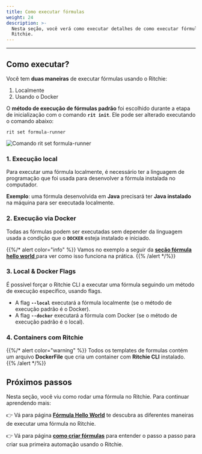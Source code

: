 ```yaml
---
title: Como executar fórmulas
weight: 24
description: >-
  Nesta seção, você verá como executar detalhes de como executar fórmulas no
  Ritchie.
---
```


---

## Como executar?

Você tem **duas maneiras** de executar fórmulas usando o Ritchie:

1. Localmente
2. Usando o Docker

O **método de execução de fórmulas padrão** foi escolhido durante a etapa de inicialização com o comando **`rit init`**. Ele pode ser alterado executando o comando abaixo:

```text
rit set formula-runner
```

![Comando rit set formula-runner](/large-gif-1374x404-.gif)

### 1. Execução local

Para executar uma fórmula localmente, é necessário ter a linguagem de programação que foi usada para desenvolver a fórmula instalada no computador.

**Exemplo**: uma fórmula desenvolvida em **Java** precisará ter **Java instalado** na máquina para ser executada localmente.  


### 2. Execução via Docker

Todas as fórmulas podem ser executadas sem depender da linguagem usada a condição que  o **`DOCKER`** esteja instalado e iniciado.

{{%/* alert color="info" %}}
Vamos no exemplo a seguir da [**seção fórmula hello world** ](formula-hello-world)para ver como isso funciona na prática.
{{% /alert */%}}



### 3. Local & Docker Flags

É possível forçar o Ritchie CLI a executar uma fórmula seguindo um método de execução específico, usando flags.

* A flag **`--local`** executará a fórmula localmente \(se o método de execução padrão é o Docker\). 
* A flag **`--docker`** executará a fórmula com Docker \(se o método de execução padrão é o local\). 

### 4. Containers com Ritchie

{{%/* alert color="warning" %}}
Todos os templates de formulas contém um arquivo **DockerFile** que cria um container com **Ritchie CLI** instalado.
{{% /alert */%}}

## Próximos passos 

Nesta seção, você viu como rodar uma fórmula no Ritchie. Para continuar aprendendo mais:

👉 Vá para página [**Fórmula Hello World**](formula-hello-world) te descubra as diferentes maneiras de executar uma fórmula no Ritchie.

👉 Vá para página [**como criar fórmulas**](../../como-criar-formulas) para entender o passo a passo para criar sua primeira automação usando o Ritchie.
